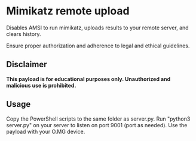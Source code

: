 # Mimikatz remote upload

Disables AMSI to run mimikatz, uploads results to your remote server, and clears history.

Ensure proper authorization and adherence to legal and ethical guidelines.

## Disclaimer

**This payload is for educational purposes only. Unauthorized and malicious use is prohibited.**

## Usage
Copy the PowerShell scripts to the same folder as server.py.
Run "python3 server.py" on your server to listen on port 9001 (port as needed).
Use the payload with your O.MG device.
